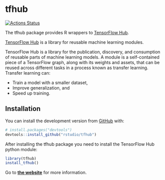 # tfhub

<!-- badges: start -->
[![Actions Status](https://github.com/rstudio/tfhub/workflows/R-CMD-check/badge.svg)](https://github.com/rstudio/tfhub/actions)

<!-- badges: end -->

The tfhub package provides R wrappers to [TensorFlow Hub](https://www.tensorflow.org/hub).

[TensorFlow Hub](https://www.tensorflow.org/hub) is a library for reusable machine learning modules.

TensorFlow Hub is a library for the publication, discovery, and consumption of reusable parts of machine learning models. A module is a self-contained piece of a TensorFlow graph, along with its weights and assets, that can be reused across different tasks in a process known as transfer learning. Transfer learning can:

* Train a model with a smaller dataset,
* Improve generalization, and
* Speed up training.

## Installation

You can install the development version from [GitHub](https://github.com/) with:

``` r
# install.packages("devtools")
devtools::install_github("rstudio/tfhub")
```

After installing the tfhub package you need to install the TensorFlow Hub python 
module:

``` r
library(tfhub)
install_tfhub()
```

Go to [**the website**](https://tensorflow.rstudio.com/guide/tfhub/intro/) for more information.

